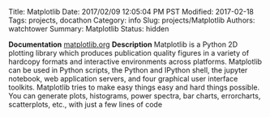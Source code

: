 Title: Matplotlib
Date: 2017/02/09 12:05:04 PM PST
Modified: 2017-02-18
Tags: projects, docathon
Category: info
Slug: projects/Matplotlib
Authors: watchtower
Summary: Matplotlib
Status: hidden

**Documentation** [matplotlib.org](matplotlib.org)
**Description** Matplotlib is a Python 2D plotting library which produces publication quality figures in a variety of hardcopy formats and interactive environments across platforms. Matplotlib can be used in Python scripts, the Python and IPython shell, the jupyter notebook, web application servers, and four graphical user interface toolkits. Matplotlib tries to make easy things easy and hard things possible. You can generate plots, histograms, power spectra, bar charts, errorcharts, scatterplots, etc., with just a few lines of code
